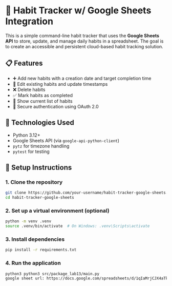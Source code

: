 # 🧠 Habit Tracker w/ Google Sheets Integration

This is a simple command-line habit tracker that uses the **Google Sheets API** to store, update, and manage daily habits in a spreadsheet. The goal is to create an accessible and persistent cloud-based habit tracking solution.

## 📋 Features

- ➕ Add new habits with a creation date and target completion time
- 📝 Edit existing habits and update timestamps
- ❌ Delete habits
- ✅ Mark habits as completed
- 📄 Show current list of habits
- 🔐 Secure authentication using OAuth 2.0

## 🔧 Technologies Used

- Python 3.12+
- Google Sheets API (via `google-api-python-client`)
- `pytz` for timezone handling
- `pytest` for testing

## 🚀 Setup Instructions

### 1. Clone the repository

```bash
git clone https://github.com/your-username/habit-tracker-google-sheets.git
cd habit-tracker-google-sheets
```

### 2. Set up a virtual environment (optional)
```bash
python -m venv .venv
source .venv/bin/activate  # On Windows: .venv\Scripts\activate
```

### 3. Install dependencies
```bash
pip install -r requirements.txt
```

### 4. Run the application
```bash
python3 python3 src/package_lab13/main.py
google sheet url: https://docs.google.com/spreadsheets/d/1qIaMrjCJX4aTkngXQ2IwECH3FMuhXRLMy9-uEOWffa4/edit?gid=0#gid=0

```











